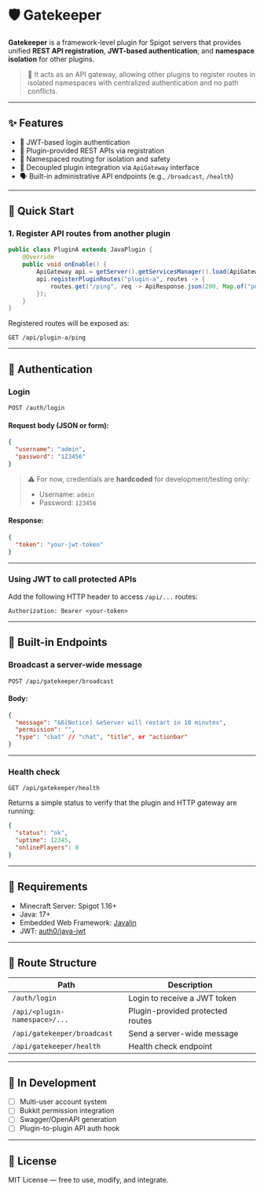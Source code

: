 # 🛡️ Gatekeeper

**Gatekeeper** is a framework-level plugin for Spigot servers that provides unified **REST API registration**, **JWT-based authentication**, and **namespace isolation** for other plugins.

> 📡 It acts as an API gateway, allowing other plugins to register routes in isolated namespaces with centralized authentication and no path conflicts.

---

## ✨ Features

* 🔐 JWT-based login authentication
* 🔌 Plugin-provided REST APIs via registration
* 📁 Namespaced routing for isolation and safety
* 🧩 Decoupled plugin integration via `ApiGateway` interface
* 🗣️ Built-in administrative API endpoints (e.g., `/broadcast`, `/health`)

---

## 🚀 Quick Start

### 1. Register API routes from another plugin

```java
public class PluginA extends JavaPlugin {
    @Override
    public void onEnable() {
        ApiGateway api = getServer().getServicesManager().load(ApiGateway.class);
        api.registerPluginRoutes("plugin-a", routes -> {
            routes.get("/ping", req -> ApiResponse.json(200, Map.of("pong", true)));
        });
    }
}
```

Registered routes will be exposed as:

```
GET /api/plugin-a/ping
```

---

## 🔐 Authentication

### Login

```
POST /auth/login
```

#### Request body (JSON or form):

```json
{
  "username": "admin",
  "password": "123456"
}
```

> ⚠️ For now, credentials are **hardcoded** for development/testing only:
>
> * Username: `admin`
> * Password: `123456`

#### Response:

```json
{
  "token": "your-jwt-token"
}
```

---

### Using JWT to call protected APIs

Add the following HTTP header to access `/api/...` routes:

```
Authorization: Bearer <your-token>
```

---

## 📢 Built-in Endpoints

### Broadcast a server-wide message

```
POST /api/gatekeeper/broadcast
```

#### Body:

```json
{
  "message": "&6[Notice] &eServer will restart in 10 minutes",
  "permission": "",
  "type": "chat" // "chat", "title", or "actionbar"
}
```

---

### Health check

```
GET /api/gatekeeper/health
```

Returns a simple status to verify that the plugin and HTTP gateway are running:

```json
{
  "status": "ok",
  "uptime": 12345,
  "onlinePlayers": 8
}
```

---

## 🔧 Requirements

* Minecraft Server: Spigot 1.16+
* Java: 17+
* Embedded Web Framework: [Javalin](https://javalin.io/)
* JWT: [auth0/java-jwt](https://github.com/auth0/java-jwt)

---

## 📌 Route Structure

| Path                          | Description                      |
| ----------------------------- | -------------------------------- |
| `/auth/login`                 | Login to receive a JWT token     |
| `/api/<plugin-namespace>/...` | Plugin-provided protected routes |
| `/api/gatekeeper/broadcast`   | Send a server-wide message       |
| `/api/gatekeeper/health`      | Health check endpoint            |

---

## 🧪 In Development

* [ ] Multi-user account system
* [ ] Bukkit permission integration
* [ ] Swagger/OpenAPI generation
* [ ] Plugin-to-plugin API auth hook

---

## 📄 License

MIT License — free to use, modify, and integrate.
